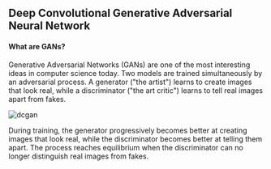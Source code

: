 ## Deep Convolutional Generative Adversarial Neural Network

#### What are GANs?
Generative Adversarial Networks (GANs) are one of the most interesting ideas in computer science today. Two models are trained simultaneously by an adversarial process. A generator ("the artist") learns to create images that look real, while a discriminator ("the art critic") learns to tell real images apart from fakes.

![dcgan](https://github.com/sourcecode369/unconventional-neural-networks/blob/master/DCGAN/dcgan.gif)

During training, the generator progressively becomes better at creating images that look real, while the discriminator becomes better at telling them apart. The process reaches equilibrium when the discriminator can no longer distinguish real images from fakes.

